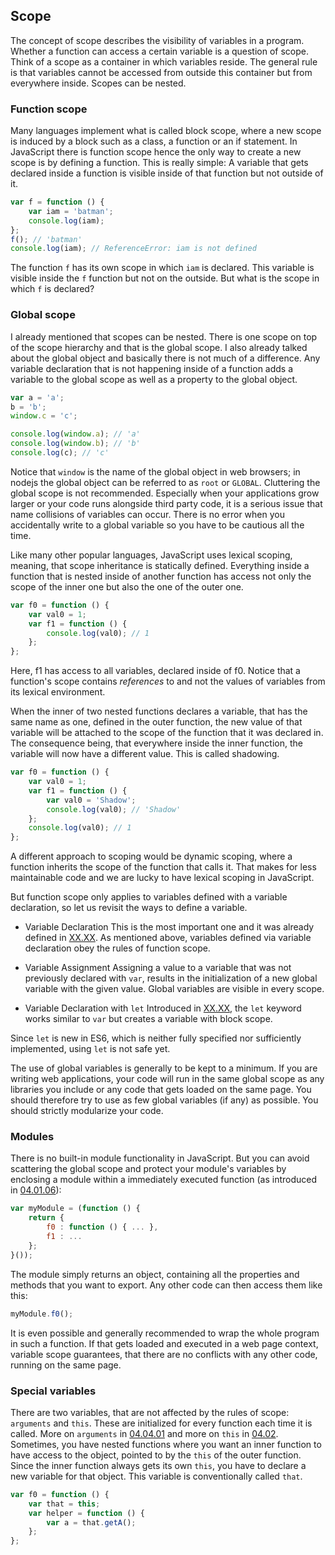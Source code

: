## Scope

The concept of scope describes the visibility of variables in a program. Whether a function can access a certain variable is a question of scope. Think of a scope as a container in which variables reside. The general rule is that variables cannot be accessed from outside this container but from everywhere inside. Scopes can be nested.

### Function scope
Many languages implement what is called block scope, where a new scope is induced by a block such as a class, a function or an if statement. In JavaScript there is function scope hence the only way to create a new scope is by defining a function. This is really simple: A variable that gets declared inside a function is visible inside of that function but not outside of it.
```javascript
var f = function () {
    var iam = 'batman';
    console.log(iam);
};
f(); // 'batman'
console.log(iam); // ReferenceError: iam is not defined
```
The function `f` has its own scope in which `iam` is declared. This variable is visible inside the `f` function but not on the outside. But what is the scope in which `f` is declared?

### Global scope
I already mentioned that scopes can be nested. There is one scope on top of the scope hierarchy and that is the global scope. I also already talked about the global object and basically there is not much of a difference. Any variable declaration that is not happening inside of a function adds a variable to the global scope as well as a property to the global object.
```javascript
var a = 'a';
b = 'b';
window.c = 'c';

console.log(window.a); // 'a'
console.log(window.b); // 'b'
console.log(c); // 'c'
```
Notice that `window` is the name of the global object in web browsers; in nodejs the global object can be referred to as `root` or `GLOBAL`. Cluttering the global scope is not recommended. Especially when your applications grow larger or your code runs alongside third party code, it is a serious issue that name collisions of variables can occur. There is no error when you accidentally write to a global variable so you have to be cautious all the time.


Like many other popular languages, JavaScript uses lexical scoping, meaning, that scope inheritance is statically defined. Everything inside a function that is nested inside of another function has access not only the scope of the inner one but also the one of the outer one. 

```javascript
var f0 = function () {
    var val0 = 1;
    var f1 = function () {
        console.log(val0); // 1
    };
};
```

Here, f1 has access to all variables, declared inside of f0. Notice that a function's scope contains *references* to and not the values of variables from its lexical environment.

When the inner of two nested functions declares a variable, that has the same name as one, defined in the outer function, the new value of that variable will be attached to the scope of the function that it was declared in. The consequence being, that everywhere inside the inner function, the variable will now have a different value. This is called shadowing.

```javascript
var f0 = function () {
    var val0 = 1;
    var f1 = function () {
        var val0 = 'Shadow';
        console.log(val0); // 'Shadow'
    };
    console.log(val0); // 1
};
```

A different approach to scoping would be dynamic scoping, where a function inherits the scope of the function that calls it. That makes for less maintainable code and we are lucky to have lexical scoping in JavaScript.

But function scope only applies to variables defined with a variable declaration, so let us revisit the ways to define a variable.

- Variable Declaration
    This is the most important one and it was already defined in [XX.XX](#XX.XX). As mentioned above, variables defined via variable declaration obey the rules of function scope.
    
- Variable Assignment
    Assigning a value to a variable that was not previously declared with `var`, results in the initialization of a new global variable with the given value. Global variables are visible in every scope.

- Variable Declaration with `let`
    Introduced in [XX.XX](#XX.XX), the `let` keyword works similar to `var` but creates a variable with block scope.

Since `let` is new in ES6, which is neither fully specified nor sufficiently implemented, using `let` is not safe yet.

The use of global variables is generally to be kept to a minimum. If you are writing web applications, your code will run in the same global scope as any libraries you include or any code that gets loaded on the same page. You should therefore try to use as few global variables (if any) as possible. You should strictly modularize your code.

### Modules

There is no built-in module functionality in JavaScript. But you can avoid scattering the global scope and protect your module's variables by enclosing a module within a immediately executed function (as introduced in [04.01.06](#04.01.06)):

```javascript
var myModule = (function () {
    return {
        f0 : function () { ... },
        f1 : ...
    };
}());
```

The module simply returns an object, containing all the properties and methods that you want to export. Any other code can then access them like this:

```javascript
myModule.f0();
```

It is even possible and generally recommended to wrap the whole program in such a function. If that gets loaded and executed in a web page context, variable scope guarantees, that there are no conflicts with any other code, running on the same page.

### Special variables
There are two variables, that are not affected by the rules of scope: `arguments` and `this`. These are initialized for every function each time it is called. More on `arguments` in [04.04.01](#04.04.01) and more on `this` in [04.02](#04.02.00). Sometimes, you have nested functions where you want an inner function to have access to the object, pointed to by the `this` of the outer function. Since the inner function always gets its own `this`, you have to declare a new variable for that object. This variable is conventionally called `that`.

```javascript
var f0 = function () {
    var that = this;
    var helper = function () {
        var a = that.getA();
    };
};
```